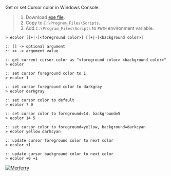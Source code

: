 Get or set Cursor color in Windows Console.
> 1. Download [exe file](https://github.com/winp/extra-color/releases/download/1.0.0/ecolor.exe).
> 2. Copy to `C:\Program_Files\Scripts`.
> 3. Add `C:\Program_Files\Scripts` to `PATH` environment variable.


```batch
> ecolor [[+|-]<foreground color>] [[+|-]<background color>]

:: [] -> optional argument
:: <> -> argument value
```

```batch
:: get current cursor color as "<foreground color> <background color>"
> ecolor

:: set cursor foreground color to 1
> ecolor 1

:: set cursor foreground color to darkgray
> ecolor darkgray

:: set cursor color to default
> ecolor 7 0

:: set cursor color to foreground=14, background=5
> ecolor 14 5

:: set cursor color to foreground=yellow, background=darkcyan
> ecolor yellow darkcyan

:: update cursor foreground color to next color
> ecolor +1

:: update cursor background color to next color
> ecolor +0 +1
```


[![Merferry](https://i.imgur.com/2T3H86Y.jpg)](https://merferry.github.io)
